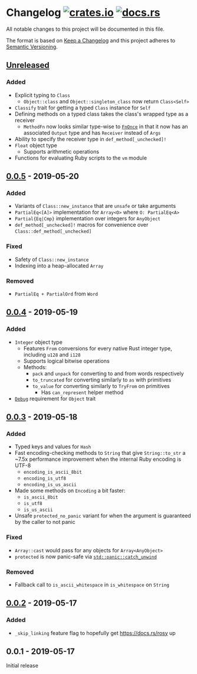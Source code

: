 # Changelog [![crates.io][crate-badge]][crate] [![docs.rs][docs-badge]][docs]
All notable changes to this project will be documented in this file.

The format is based on [Keep a Changelog] and this project adheres to
[Semantic Versioning].

## [Unreleased]
### Added
- Explicit typing to `Class`
  - `Object::class` and `Object::singleton_class` now return `Class<Self>`
- `Classify` trait for getting a typed `Class` instance for `Self`
- Defining methods on a typed class takes the class's wrapped type as a receiver
  - `MethodFn` now looks similar type-wise to [`FnOnce`] in that it now has an
    associated `Output` type and has `Receiver` instead of `Args`
- Ability to specify the receiver type in `def_method[_unchecked]!`
- `Float` object type
  - Supports arithmetic operations
- Functions for evaluating Ruby scripts to the `vm` module

## [0.0.5] - 2019-05-20
### Added
- Variants of `Class::new_instance` that are `unsafe` or take arguments
- `PartialEq<[A]>` implementation for `Array<O>` where `O: PartialEq<A>`
- `Partial{Eq|Cmp}` implementation over integers for `AnyObject`
- `def_method[_unchecked]!` macros for convenience over
  `Class::def_method[_unchecked]`

### Fixed
- Safety of `Class::new_instance`
- Indexing into a heap-allocated `Array`

### Removed
- `PartialEq + PartialOrd` from `Word`

## [0.0.4] - 2019-05-19
### Added
- `Integer` object type
  - Features `From` conversions for every native Rust integer type, including
    `u128` and `i128`
  - Supports logical bitwise operations
  - Methods:
    - `pack` and `unpack` for converting to and from words respectively
    - `to_truncated` for converting similarly to `as` with primitives
    - `to_value` for converting similarly to `TryFrom` on primitives
      - Has `can_represent` helper method
- [`Debug`] requirement for `Object` trait

## [0.0.3] - 2019-05-18
### Added
- Typed keys and values for `Hash`
- Fast encoding-checking methods to `String` that give `String::to_str` a ~7.5x
  performance improvement when the internal Ruby encoding is UTF-8
  - `encoding_is_ascii_8bit`
  - `encoding_is_utf8`
  - `encoding_is_us_ascii`
- Made some methods on `Encoding` a bit faster:
  - `is_ascii_8bit`
  - `is_utf8`
  - `is_us_ascii`
- Unsafe `protected_no_panic` variant for when the argument is guaranteed by the
  caller to not panic

### Fixed
- `Array::cast` would pass for any objects for `Array<AnyObject>`
- `protected` is now panic-safe via [`std::panic::catch_unwind`]

### Removed
- Fallback call to `is_ascii_whitespace` in `is_whitespace` on `String`

## [0.0.2] - 2019-05-17
### Added
- `_skip_linking` feature flag to hopefully get https://docs.rs/rosy up

## 0.0.1 - 2019-05-17
Initial release

[crate]:       https://crates.io/crates/rosy
[crate-badge]: https://img.shields.io/crates/v/rosy.svg
[docs]:        https://docs.rs/rosy
[docs-badge]:  https://docs.rs/rosy/badge.svg

[Keep a Changelog]:    http://keepachangelog.com/en/1.0.0/
[Semantic Versioning]: http://semver.org/spec/v2.0.0.html

[Unreleased]: https://github.com/oceanpkg/rosy/compare/v0.0.5...HEAD
[0.0.5]: https://github.com/oceanpkg/rosy/compare/v0.0.4...v0.0.5
[0.0.4]: https://github.com/oceanpkg/rosy/compare/v0.0.3...v0.0.4
[0.0.3]: https://github.com/oceanpkg/rosy/compare/v0.0.2...v0.0.3
[0.0.2]: https://github.com/oceanpkg/rosy/compare/v0.0.1...v0.0.2

[`Debug`]: https://doc.rust-lang.org/std/fmt/trait.Debug.html
[`FnOnce`]: https://doc.rust-lang.org/std/ops/trait.FnOnce.html
[`std::panic::catch_unwind`]: https://doc.rust-lang.org/std/panic/fn.catch_unwind.html
